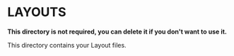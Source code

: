 # LAYOUTS

**This directory is not required, you can delete it if you don't want to use it.**

This directory contains your Layout files.
